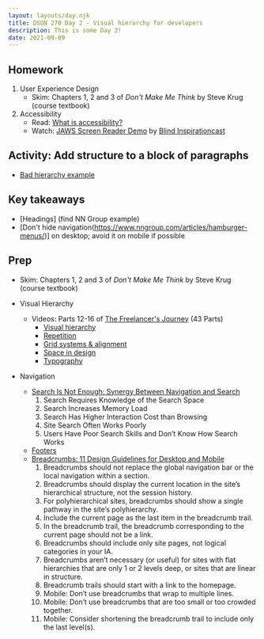 ```yaml
---
layout: layouts/day.njk
title: DSGN 270 Day 2 - Visual hierarchy for developers
description: This is some Day 2!
date: 2021-09-09
---
```


## Homework
1. User Experience Design
    - Skim: Chapters 1, 2 and 3 of _Don't Make Me Think_ by Steve Krug (course textbook)
2. Accessibility
    - Read: [What is accessibility?](https://developer.mozilla.org/en-US/docs/Learn/Accessibility/What_is_accessibility)
    - Watch: [JAWS Screen Reader Demo](https://youtu.be/2PMuBQ7LyOw) by [Blind Inspirationcast](https://www.youtube.com/channel/UCKHMrCSX3thkIsb3oDD_aJw)

## Activity: Add structure to a block of paragraphs
- [Bad hierarchy example](https://www.evolvemarketingteam.com/blog/web-design/what-is-a-wireframe-and-why-is-it-important/)

## Key takeaways
- [Headings] (find NN Group example)
- [Don't hide navigation(https://www.nngroup.com/articles/hamburger-menus/)] on desktop; avoid it on mobile if possible

## Prep
- Skim: Chapters 1, 2 and 3 of _Don't Make Me Think_ by Steve Krug (course textbook)
- Visual Hierarchy
    - Videos: Parts 12-16 of [The Freelancer's Journey](https://www.youtube.com/playlist?list=PLPmnoMVpkxfjW_j5sjGSkNUtjRQl9E8vl) (43 Parts)
        - [Visual hierarchy](https://www.youtube.com/watch?v=qZWDJqY27bw)
        - [Repetition](https://www.youtube.com/watch?v=8zhhc5pzE9Y)
        - [Grid systems & alignment](https://www.youtube.com/watch?v=9QRIjnMEXw8)
        - [Space in design](https://www.youtube.com/watch?v=3dESVj7-XzI)
        - [Typography](https://www.youtube.com/watch?v=yom0nogFN3k)

- Navigation
    - [Search Is Not Enough: Synergy Between Navigation and Search](https://www.nngroup.com/articles/search-not-enough/)
        1. Search Requires Knowledge of the Search Space
        2. Search Increases Memory Load
        3. Search Has Higher Interaction Cost than Browsing
        4. Site Search Often Works Poorly
        5. Users Have Poor Search Skills and Don’t Know How Search Works
    - [Footers](https://www.nngroup.com/articles/footers/)
    - [Breadcrumbs: 11 Design Guidelines for Desktop and Mobile](https://www.nngroup.com/articles/breadcrumbs/)
        1. Breadcrumbs should not replace the global navigation bar or the local navigation within a section.
        2. Breadcrumbs should display the current location in the site’s hierarchical structure, not the session history.
        3. For polyhierarchical sites, breadcrumbs should show a single pathway in the site’s polyhierarchy.
        4. Include the current page as the last item in the breadcrumb trail.
        5. In the breadcrumb trail, the breadcrumb corresponding to the current page should not be a link. 
        6. Breadcrumbs should include only site pages, not logical categories in your IA.
        7. Breadcrumbs aren’t necessary (or useful) for sites with flat hierarchies that are only 1 or 2 levels deep, or sites that are linear in structure.
        8. Breadcrumb trails should start with a link to the homepage.
        9. Mobile: Don’t use breadcrumbs that wrap to multiple lines.
        10. Mobile: Don’t use breadcrumbs that are too small or too crowded together.
        11. Mobile: Consider shortening the breadcrumb trail to include only the last level(s).

